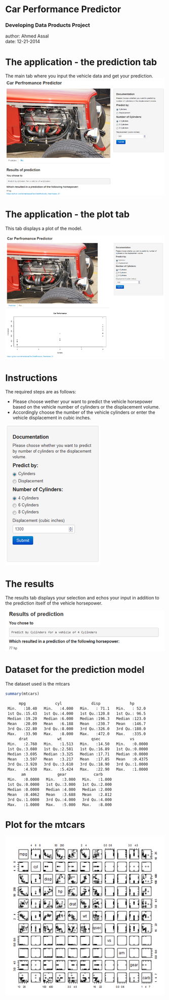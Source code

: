 Car Performance Predictor
========================================================
### Developing Data Products Project
author: Ahmed Assal  
date:   12-21-2014

The application - the prediction tab
========================================================
The main tab where you input the vehicle data and get your prediction.
![Application Screenshot - Tab 1](DevDataProducts_PeerAsses_01_Slides-figure/ProductCapture00.png)



The application - the plot tab
========================================================
This tab displays a plot of the model.

![Application Screenshot - Tab 2](DevDataProducts_PeerAsses_01_Slides-figure/ProductCapture01.png)


Instructions
========================================================

The required steps are as follows:
- Please choose wether your want to predict the vehicle horsepower based on the vehicle number of cylinders or the displacement volume.
- Accordingly choose the number of the vehicle cylinders or enter the vehicle displacement in cubic inches.

![Input Fields](DevDataProducts_PeerAsses_01_Slides-figure/InputCapture00.png) 

The results
========================================================
The results tab displays your selection and echos your input in addition to the prediction itself of the vehicle horsepower.

![The Results](DevDataProducts_PeerAsses_01_Slides-figure/OutputCapture00.png)



Dataset for the prediction model
========================================================
The dataset used is the mtcars

```r
summary(mtcars)
```

```
      mpg             cyl             disp             hp       
 Min.   :10.40   Min.   :4.000   Min.   : 71.1   Min.   : 52.0  
 1st Qu.:15.43   1st Qu.:4.000   1st Qu.:120.8   1st Qu.: 96.5  
 Median :19.20   Median :6.000   Median :196.3   Median :123.0  
 Mean   :20.09   Mean   :6.188   Mean   :230.7   Mean   :146.7  
 3rd Qu.:22.80   3rd Qu.:8.000   3rd Qu.:326.0   3rd Qu.:180.0  
 Max.   :33.90   Max.   :8.000   Max.   :472.0   Max.   :335.0  
      drat             wt             qsec             vs        
 Min.   :2.760   Min.   :1.513   Min.   :14.50   Min.   :0.0000  
 1st Qu.:3.080   1st Qu.:2.581   1st Qu.:16.89   1st Qu.:0.0000  
 Median :3.695   Median :3.325   Median :17.71   Median :0.0000  
 Mean   :3.597   Mean   :3.217   Mean   :17.85   Mean   :0.4375  
 3rd Qu.:3.920   3rd Qu.:3.610   3rd Qu.:18.90   3rd Qu.:1.0000  
 Max.   :4.930   Max.   :5.424   Max.   :22.90   Max.   :1.0000  
       am              gear            carb      
 Min.   :0.0000   Min.   :3.000   Min.   :1.000  
 1st Qu.:0.0000   1st Qu.:3.000   1st Qu.:2.000  
 Median :0.0000   Median :4.000   Median :2.000  
 Mean   :0.4062   Mean   :3.688   Mean   :2.812  
 3rd Qu.:1.0000   3rd Qu.:4.000   3rd Qu.:4.000  
 Max.   :1.0000   Max.   :5.000   Max.   :8.000  
```
Plot for the mtcars
========================================================
![plot of chunk unnamed-chunk-2](DevDataProducts_PeerAsses_01_Slides-figure/unnamed-chunk-2-1.png) 

